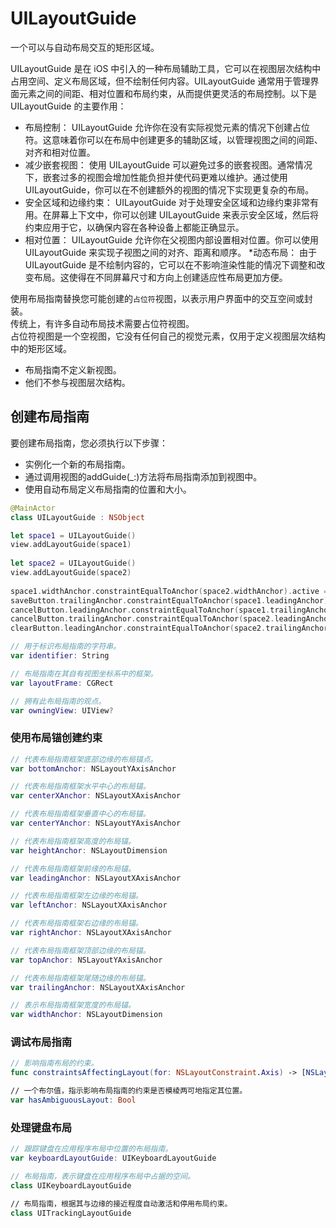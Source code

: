 # UILayoutGuide

一个可以与自动布局交互的矩形区域。

UILayoutGuide 是在 iOS 中引入的一种布局辅助工具，它可以在视图层次结构中占用空间、定义布局区域，但不绘制任何内容。UILayoutGuide 通常用于管理界面元素之间的间距、相对位置和布局约束，从而提供更灵活的布局控制。以下是 UILayoutGuide 的主要作用：  

* 布局控制： UILayoutGuide 允许你在没有实际视觉元素的情况下创建占位符。这意味着你可以在布局中创建更多的辅助区域，以管理视图之间的间距、对齐和相对位置。
* 减少嵌套视图： 使用 UILayoutGuide 可以避免过多的嵌套视图。通常情况下，嵌套过多的视图会增加性能负担并使代码更难以维护。通过使用 UILayoutGuide，你可以在不创建额外的视图的情况下实现更复杂的布局。
* 安全区域和边缘约束： UILayoutGuide 对于处理安全区域和边缘约束非常有用。在屏幕上下文中，你可以创建 UILayoutGuide 来表示安全区域，然后将约束应用于它，以确保内容在各种设备上都能正确显示。
* 相对位置： UILayoutGuide 允许你在父视图内部设置相对位置。你可以使用 UILayoutGuide 来实现子视图之间的对齐、距离和顺序。
*动态布局： 由于 UILayoutGuide 是不绘制内容的，它可以在不影响渲染性能的情况下调整和改变布局。这使得在不同屏幕尺寸和方向上创建适应性布局更加方便。

使用布局指南替换您可能创建的`占位符`视图，以表示用户界面中的交互空间或封装。  
传统上，有许多自动布局技术需要占位符视图。  
占位符视图是一个空视图，它没有任何自己的视觉元素，仅用于定义视图层次结构中的矩形区域。  

* 布局指南不定义新视图。  
* 他们不参与视图层次结构。

## 创建布局指南

要创建布局指南，您必须执行以下步骤：

* 实例化一个新的布局指南。
* 通过调用视图的addGuide(_:)方法将布局指南添加到视图中。
* 使用自动布局定义布局指南的位置和大小。

```swift
@MainActor
class UILayoutGuide : NSObject
```

```swift
let space1 = UILayoutGuide()
view.addLayoutGuide(space1)
 
let space2 = UILayoutGuide()
view.addLayoutGuide(space2)
 
space1.widthAnchor.constraintEqualToAnchor(space2.widthAnchor).active = true
saveButton.trailingAnchor.constraintEqualToAnchor(space1.leadingAnchor).active = true
cancelButton.leadingAnchor.constraintEqualToAnchor(space1.trailingAnchor).active = true
cancelButton.trailingAnchor.constraintEqualToAnchor(space2.leadingAnchor).active = true
clearButton.leadingAnchor.constraintEqualToAnchor(space2.trailingAnchor).active = true
```

```swift
// 用于标识布局指南的字符串。
var identifier: String

// 布局指南在其自有视图坐标系中的框架。
var layoutFrame: CGRect

// 拥有此布局指南的观点。
var owningView: UIView?

```

### 使用布局锚创建约束

```swift
// 代表布局指南框架底部边缘的布局锚点。
var bottomAnchor: NSLayoutYAxisAnchor

// 代表布局指南框架水平中心的布局锚。
var centerXAnchor: NSLayoutXAxisAnchor

// 代表布局指南框架垂直中心的布局锚。
var centerYAnchor: NSLayoutYAxisAnchor

// 代表布局指南框架高度的布局锚。
var heightAnchor: NSLayoutDimension

// 代表布局指南框架前缘的布局锚。
var leadingAnchor: NSLayoutXAxisAnchor

// 代表布局指南框架左边缘的布局锚。
var leftAnchor: NSLayoutXAxisAnchor

// 代表布局指南框架右边缘的布局锚。
var rightAnchor: NSLayoutXAxisAnchor

// 代表布局指南框架顶部边缘的布局锚。
var topAnchor: NSLayoutYAxisAnchor

// 代表布局指南框架尾随边缘的布局锚。
var trailingAnchor: NSLayoutXAxisAnchor

// 表示布局指南框架宽度的布局锚。
var widthAnchor: NSLayoutDimension
```

### 调试布局指南

```swift
// 影响指南布局的约束。
func constraintsAffectingLayout(for: NSLayoutConstraint.Axis) -> [NSLayoutConstraint]

// 一个布尔值，指示影响布局指南的约束是否模棱两可地指定其位置。
var hasAmbiguousLayout: Bool

```

### 处理键盘布局

```swift
// 跟踪键盘在应用程序布局中位置的布局指南。
var keyboardLayoutGuide: UIKeyboardLayoutGuide

// 布局指南，表示键盘在应用程序布局中占据的空间。
class UIKeyboardLayoutGuide

// 布局指南，根据其与边缘的接近程度自动激活和停用布局约束。
class UITrackingLayoutGuide
```
